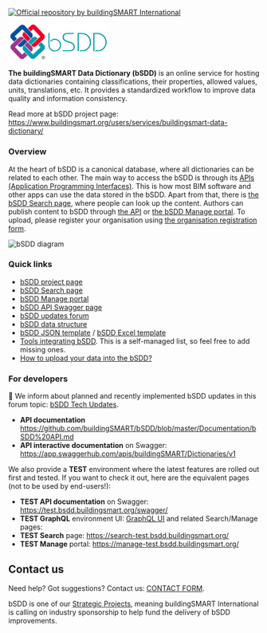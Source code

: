 [![Official repository by buildingSMART International](https://img.shields.io/badge/buildingSMART-Official%20Repository-orange.svg)](https://www.buildingsmart.org/)

<img src="Documentation/graphics/bSDD_logo.png"
     alt="bSDD logo"
     style="width: 200px" />

**The buildingSMART Data Dictionary (bSDD)** is an online service for hosting data dictionaries containing classifications, their properties, allowed values, units, translations, etc. It provides a standardized workflow to improve data quality and information consistency.

Read more at bSDD project page: https://www.buildingsmart.org/users/services/buildingsmart-data-dictionary/

### Overview

At the heart of bSDD is a canonical database, where all dictionaries can be related to each other. The main way to access the bSDD is through its [APIs (Application Programming Interfaces)](https://app.swaggerhub.com/apis/buildingSMART/Dictionaries/v1). This is how most BIM software and other apps can use the data stored in the bSDD. Apart from that, there is [the bSDD Search page](https://search.bsdd.buildingsmart.org/), where people can look up the content. Authors can publish content to bSDD through [the API](https://app.swaggerhub.com/apis/buildingSMART/Dictionaries/v1) or [the bSDD Manage portal](https://manage.bsdd.buildingsmart.org/). To upload, please register your organisation using [the organisation registration form](https://bsi-technicalservices.atlassian.net/servicedesk/customer/portal/3/group/4/create/25).

<img src="https://github.com/buildingSMART/bSDD/assets/22922395/0b581c14-fd16-402f-baa8-c55eac500eff"
     alt="bSDD diagram"
     style="width: 500px" />

### Quick links

* [bSDD project page](https://www.buildingsmart.org/users/services/buildingsmart-data-dictionary/)
* [bSDD Search page]()
* [bSDD Manage portal]()
* [bSDD API Swagger page]()
* [bSDD updates forum]()
* [bSDD data structure](/Documentation/bSDD%20JSON%20import%20model.md)
* [bSDD JSON template](/Model/Import%20Model/bsdd-import-model.json) / [bSDD Excel template](/Model/Import%20Model/spreadsheet-import)
* [Tools integrating bSDD](https://technical.buildingsmart.org/resources/software-implementations/?filter_5%5B%5D=bSDD%20read%20API&filter_5%5B%5D=bSDD%20submit%2Fmanage&filter_5%5B%5D=bSDD%20IFC%20export%20(including%20URIs)&filter_1=&gv_search=&mode=any). This is a self-managed list, so feel free to add missing ones.
* [How to upload your data into the bSDD?](/Documentation/bSDD%20import%20tutorial.md)

### For developers

📢 We inform about planned and recently implemented bSDD updates in this forum topic:
[bSDD Tech Updates](https://forums.buildingsmart.org/t/bsdd-tech-updates/4889).

* **API documentation** https://github.com/buildingSMART/bSDD/blob/master/Documentation/bSDD%20API.md
* **API interactive documentation** on Swagger: https://app.swaggerhub.com/apis/buildingSMART/Dictionaries/v1

We also provide a **TEST** environment where the latest features are rolled out first and tested. If you want to check it out, here are the equivalent pages (not to be used by end-users!):
* **TEST API documentation** on Swagger: https://test.bsdd.buildingsmart.org/swagger/
* **TEST GraphQL** environment UI: [GraphQL UI](https://test.bsdd.buildingsmart.org/graphiql)
and related Search/Manage pages:
* **TEST Search** page: https://search-test.bsdd.buildingsmart.org/
* **TEST Manage** portal: https://manage-test.bsdd.buildingsmart.org/

## Contact us

Need help? Got suggestions? Contact us: [CONTACT FORM](https://share.hsforms.com/1RtgbtGyIQpCd7Cdwt2l67A2wx5h).

bSDD is one of our [Strategic Projects](https://www.buildingsmart.org/about/strategic-projects/), meaning buildingSMART International is calling on industry sponsorship to help fund the delivery of bSDD improvements.
